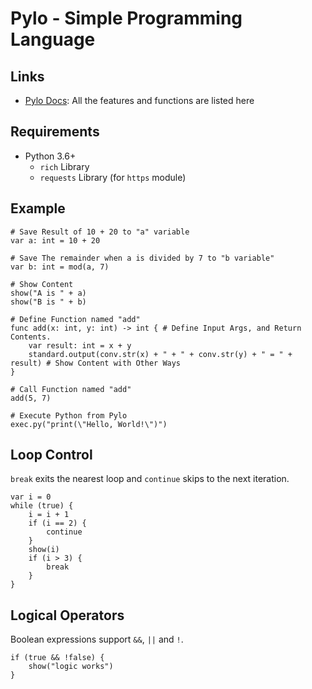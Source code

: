 # Pylo - Simple Programming Language

## Links
- [Pylo Docs](https://diamondgotcat.gitbook.io/pylo/): All the features and functions are listed here

## Requirements
- Python 3.6+
    - `rich` Library
    - `requests` Library (for `https` module)

## Example
```
# Save Result of 10 + 20 to "a" variable
var a: int = 10 + 20

# Save The remainder when a is divided by 7 to "b variable"
var b: int = mod(a, 7)

# Show Content
show("A is " + a)
show("B is " + b)

# Define Function named "add"
func add(x: int, y: int) -> int { # Define Input Args, and Return Contents.
    var result: int = x + y
    standard.output(conv.str(x) + " + " + conv.str(y) + " = " + result) # Show Content with Other Ways
}

# Call Function named "add"
add(5, 7)

# Execute Python from Pylo
exec.py("print(\"Hello, World!\")")
```

## Loop Control

`break` exits the nearest loop and `continue` skips to the next iteration.

```pylo
var i = 0
while (true) {
    i = i + 1
    if (i == 2) {
        continue
    }
    show(i)
    if (i > 3) {
        break
    }
}
```

## Logical Operators

Boolean expressions support `&&`, `||` and `!`.

```pylo
if (true && !false) {
    show("logic works")
}
```
